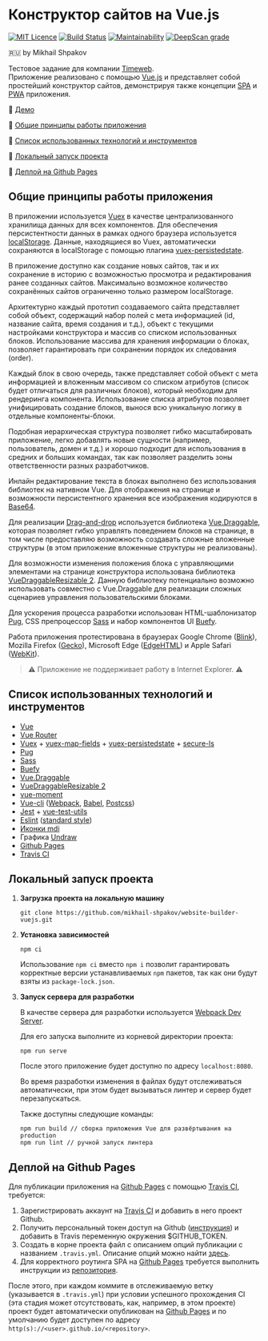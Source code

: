 # Конструктор сайтов на Vue.js
[![MIT Licence](https://badges.frapsoft.com/os/mit/mit.svg?v=103)](https://opensource.org/licenses/mit-license.php)
[![Build Status](https://travis-ci.com/mikhail-shpakov/fetch-github-profiles-with-vue-rx.svg?branch=master)](https://travis-ci.com/mikhail-shpakov/fetch-github-profiles-with-vue-rx)
[![Maintainability](https://api.codeclimate.com/v1/badges/92255094c568fe9f1e23/maintainability)](https://codeclimate.com/github/mikhail-shpakov/website-builder-vuejs/maintainability)
[![DeepScan grade](https://deepscan.io/api/teams/8555/projects/13367/branches/222664/badge/grade.svg)](https://deepscan.io/dashboard#view=project&tid=8555&pid=13367&bid=222664)

:ru: by Mikhail Shpakov

Тестовое задание для компании [Timeweb](https://timeweb.com/ru).  
Приложение реализовано с помощью [Vue.js](https://vuejs.org/) 
и представляет собой простейший конструктор сайтов, демонстрируя также концепции
[SPA](https://ru.wikipedia.org/wiki/%D0%9E%D0%B4%D0%BD%D0%BE%D1%81%D1%82%D1%80%D0%B0%D0%BD%D0%B8%D1%87%D0%BD%D0%BE%D0%B5_%D0%BF%D1%80%D0%B8%D0%BB%D0%BE%D0%B6%D0%B5%D0%BD%D0%B8%D0%B5)
и [PWA](https://web.dev/progressive-web-apps/) приложения.

:tada: [Демо](https://mikhail-shpakov.github.io/website-builder-vuejs/)

:triangular_ruler: [Общие принципы работы приложения](#architecture)

:hammer: [Список использованных технологий и инструментов](#tools)

:wrench: [Локальный запуск проекта](#dev)

:rocket: [Деплой на Github Pages](#deploy)

## <a name="architecture"></a>Общие принципы работы приложения

В приложении используется [Vuex](https://vuex.vuejs.org/) в качестве централизованного хранилища данных
для всех компонентов. Для обеспечения персистентности данных в рамках одного браузера используется
[localStorage](https://developer.mozilla.org/ru/docs/Web/API/Window/localStorage).
Данные, находящиеся во Vuex, автоматически сохраняются в localStorage с помощью плагина 
[vuex-persistedstate](https://github.com/robinvdvleuten/vuex-persistedstate).

В приложение доступно как создание новых сайтов, так и их сохранение в историю
с возможностью просмотра и редактирования ранее созданных сайтов.
Максимально возможное количество сохранённых сайтов ограниченно только размером localStorage.

Архитектурно каждый прототип создаваемого сайта представляет собой объект, содержащий набор полей
с мета информацией (id, название сайта, время создания и т.д.), объект с текущими настройками конструктора и
массив со списком использованных блоков. Использование массива для хранения информации о блоках, позволяет
гарантировать при сохранении порядок их следования (order).

Каждый блок в свою очередь, также представляет собой объект с мета информацией
и вложенным массивом со списком атрибутов (список будет отличаться для различных блоков),
который необходим для рендеринга компонента.
Использование списка атрибутов позволяет унифицировать создание блоков,
вынося всю уникальную логику в отдельные компоненты-блоки.

Подобная иерархическая структура позволяет гибко масштабировать приложение,
легко добавлять новые сущности (например, пользователь, домен и т.д.)
и хорошо подходит для использования в средних и больших командах,
так как позволяет разделить зоны ответственности разных разработчиков.

Инлайн редактирование текста в блоках выполнено без использования библиотек на нативном Vue.
Для отображения на странице и возможности персистентного хранения все изображения кодируются
в [Base64](https://ru.wikipedia.org/wiki/Base64).

Для реализации [Drag-and-drop](https://ru.wikipedia.org/wiki/Drag-and-drop) используется библиотека
[Vue.Draggable](https://github.com/SortableJS/Vue.Draggable), которая позволяет гибко управлять поведением
блоков на странице, в том числе предоставляю возможность создавать сложные вложенные структуры
(в этом приложение вложенные структуры не реализованы).

Для возможности изменения положения блока с управляющими элементами на странице конструктора использована
библиотека [VueDraggableResizable 2](https://github.com/mauricius/vue-draggable-resizable).
Данную библиотеку потенциально возможно использовать совместно с Vue.Draggable для реализации сложных
сценариев управления пользовательскими блоками. 

Для ускорения процесса разработки использован HTML-шаблонизатор [Pug](https://pugjs.org/api/getting-started.html),
CSS препроцессор [Sass](https://sass-lang.com/) и набор компонентов UI [Buefy](https://buefy.org/).

Работа приложения протестирована в браузерах
Google Chrome ([Blink](https://ru.wikipedia.org/wiki/Blink_(%D0%B4%D0%B2%D0%B8%D0%B6%D0%BE%D0%BA))),
Mozilla Firefox ([Gecko](https://ru.wikipedia.org/wiki/Gecko)),
Microsoft Edge ([EdgeHTML](https://ru.wikipedia.org/wiki/EdgeHTML))
и Apple Safari ([WebKit](https://ru.wikipedia.org/wiki/WebKit)).

> :warning: Приложение не поддерживает работу в Internet Explorer. :warning:

## <a name="tools"></a>Список использованных технологий и инструментов

- [Vue](https://vuejs.org/)
- [Vue Router](https://router.vuejs.org/)
- [Vuex](https://vuex.vuejs.org/) +
[vuex-map-fields](https://github.com/maoberlehner/vuex-map-fields) +
[vuex-persistedstate](https://github.com/robinvdvleuten/vuex-persistedstate) +
[secure-ls](https://github.com/softvar/secure-ls)
- [Pug](https://pugjs.org/api/getting-started.html)
- [Sass](https://sass-lang.com/)
- [Buefy](https://buefy.org/)
- [Vue.Draggable](https://github.com/SortableJS/Vue.Draggable)
- [VueDraggableResizable 2](https://github.com/mauricius/vue-draggable-resizable)
- [vue-moment](https://github.com/brockpetrie/vue-moment)
- [Vue-cli](https://cli.vuejs.org/)
([Webpack](https://webpack.js.org/),
[Babel](https://babeljs.io/),
[Postcss](https://postcss.org/))
- [Jest](https://jestjs.io/) + [vue-test-utils](https://vue-test-utils.vuejs.org/)
- [Eslint](https://eslint.org/) ([standard style](https://standardjs.com/))
- [Иконки mdi](https://materialdesignicons.com/)
- Графика [Undraw](https://undraw.co/)
- [Github Pages](https://pages.github.com/)
- [Travis CI](https://travis-ci.org/)

## <a name="dev"></a>Локальный запуск проекта

1. **Загрузка проекта на локальную машину**

    ```
    git clone https://github.com/mikhail-shpakov/website-builder-vuejs.git
    ```

2. **Установка зависимостей**

    ```
    npm ci
    ```

    Использование `npm ci` вместо `npm i` позволит гарантировать корректные версии устанавливаемых `npm` пакетов,
    так как они будут взяты из `package-lock.json`.  

3. **Запуск сервера для разработки**

    В качестве сервера для разработки используется
    [Webpack Dev Server](https://github.com/webpack/webpack-dev-server).

    Для его запуска выполните из корневой директории проекта:

    ```
    npm run serve
   ```

    После этого приложение будет доступно по адресу `localhost:8080`.

    Во время разработки изменения в файлах будут отслеживаться автоматически,
    при этом будет вызываться линтер и сервер будет перезапускаться.

    Также доступны следующие команды:

    ```
    npm run build // сборка приложения Vue для развёртывания на production
    npm run lint // ручной запуск линтера
    ```

## <a name="deploy"></a>Деплой на Github Pages

Для публикации приложения на [Github Pages](https://pages.github.com/)
с помощью [Travis CI](https://travis-ci.org/), требуется:
1. Зарегистрировать аккаунт на [Travis CI](https://travis-ci.org/) и добавить в него проект Github.
2. Получить персональный токен доступ на Github ([инструкция](https://help.github.com/en/github/authenticating-to-github/creating-a-personal-access-token-for-the-command-line)) 
и добавить в Travis переменную окружения $GITHUB_TOKEN.
3. Создать в корне проекта файл с описанием опций публикации с названием `.travis.yml`.
Описание опций можно найти [здесь](https://docs.travis-ci.com/user/deployment/pages/).
4. Для корректного роутинга SPA на [Github Pages](https://pages.github.com/)
требуется выполнить инструкции из [репозитория](https://github.com/rafgraph/spa-github-pages).

После этого, при каждом коммите в отслеживаемую ветку
(указывается в `.travis.yml`) при условии успешного прохождения CI
(эта стадия может отсутствовать, как, например, в этом проекте)
проект будет автоматически опубликован на [Github Pages](https://pages.github.com/)
и по умолчанию будет доступен по адресу `http(s)://<user>.github.io/<repository>`.

